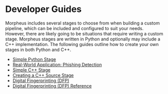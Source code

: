 <!--
SPDX-FileCopyrightText: Copyright (c) 2022-2023, NVIDIA CORPORATION & AFFILIATES. All rights reserved.
SPDX-License-Identifier: Apache-2.0

Licensed under the Apache License, Version 2.0 (the "License");
you may not use this file except in compliance with the License.
You may obtain a copy of the License at

http://www.apache.org/licenses/LICENSE-2.0

Unless required by applicable law or agreed to in writing, software
distributed under the License is distributed on an "AS IS" BASIS,
WITHOUT WARRANTIES OR CONDITIONS OF ANY KIND, either express or implied.
See the License for the specific language governing permissions and
limitations under the License.
-->

# Developer Guides

Morpheus includes several stages to choose from when building a custom pipeline, which can be included and configured to suit your needs. However, there are likely going to be situations that require writing a custom stage. Morpheus stages are written in Python and optionally may include a C++ implementation. The following guides outline how to create your own stages in both Python and C++.

* [Simple Python Stage](./guides/1_simple_python_stage.md)
* [Real-World Application: Phishing Detection](./guides/2_real_world_phishing.md)
* [Simple C++ Stage](./guides/3_simple_cpp_stage.md)
* [Creating a C++ Source Stage](./guides/4_source_cpp_stage.md)
* [Digital Fingerprinting (DFP)](./guides/5_digital_fingerprinting.md)
* [Digital Fingerprinting (DFP) Reference](./guides/6_digital_fingerprinting_reference.md)
